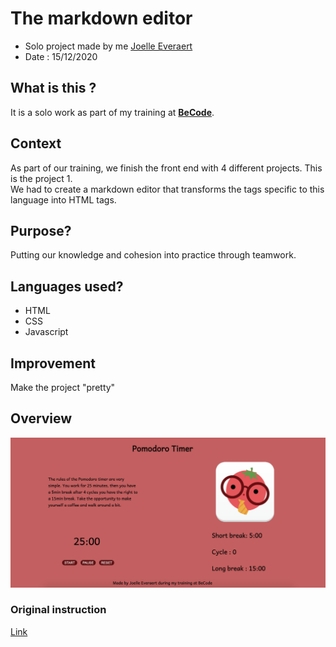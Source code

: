 # The markdown editor

* Solo project made by me [Joelle Everaert](https://github.com/Joelle-Everaert)
* Date : 15/12/2020
## What is this ?
It is a solo work as part of my training at **[BeCode](https://becode.org)**. <br>

## Context  
As part of our training, we finish the front end with 4 different projects. This is the project 1. <br>
We had to create a markdown editor that transforms the tags specific to this language into HTML tags.

## Purpose?
Putting our knowledge and cohesion into practice through teamwork.

## Languages used?
* HTML
* CSS 
* Javascript 

## Improvement
Make the project "pretty"

## Overview 
[![little overview](Overview.png)](https://joelle-everaert.github.io/Markdown-Editor/)

### Original instruction

[Link](https://github.com/becodeorg/bxl-hopper-1-25/tree/master/The%20Hill/projects/99.leaving_the_hills)